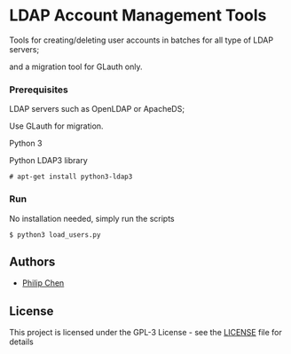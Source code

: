 # LDAP Account Management Tools

Tools for creating/deleting user accounts in batches for all type of LDAP servers;

and a migration tool for GLauth only.

### Prerequisites

LDAP servers such as OpenLDAP or ApacheDS;

Use GLauth for migration.

Python 3

Python LDAP3 library

```
# apt-get install python3-ldap3
```

### Run

No installation needed, simply run the scripts

```
$ python3 load_users.py
```

## Authors

* [Philip Chen](https://github.com/chenphilip)

## License

This project is licensed under the GPL-3 License - see the [LICENSE](LICENSE) file for details
